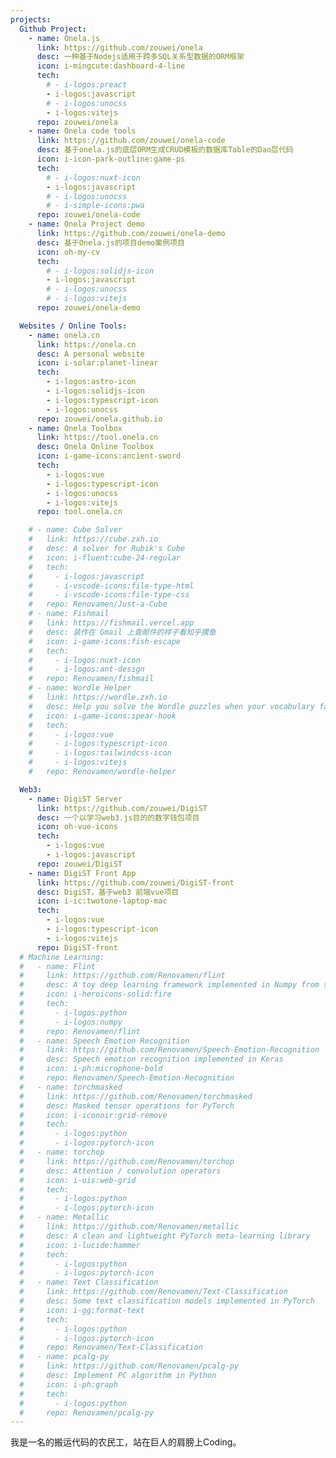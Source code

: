 ```yaml
---
projects:
  Github Project:
    - name: Onela.js
      link: https://github.com/zouwei/onela
      desc: 一种基于Nodejs适用于跨多SQL关系型数据的ORM框架
      icon: i-mingcute:dashboard-4-line
      tech:
        # - i-logos:preact
        - i-logos:javascript
        # - i-logos:unocss
        - i-logos:vitejs
      repo: zouwei/onela
    - name: Onela code tools
      link: https://github.com/zouwei/onela-code
      desc: 基于onela.js的底层ORM生成CRUD模板的数据库Table的Dao层代码
      icon: i-icon-park-outline:game-ps
      tech:
        # - i-logos:nuxt-icon
        - i-logos:javascript
        # - i-logos:unocss
        # - i-simple-icons:pwa
      repo: zouwei/onela-code
    - name: Onela Project demo
      link: https://github.com/zouwei/onela-demo
      desc: 基于Onela.js的项目demo案例项目
      icon: oh-my-cv
      tech:
        # - i-logos:solidjs-icon
        - i-logos:javascript
        # - i-logos:unocss
        # - i-logos:vitejs
      repo: zouwei/onela-demo

  Websites / Online Tools:
    - name: onela.cn
      link: https://onela.cn
      desc: A personal website
      icon: i-solar:planet-linear
      tech:
        - i-logos:astro-icon
        - i-logos:solidjs-icon
        - i-logos:typescript-icon
        - i-logos:unocss
      repo: zouwei/onela.github.io
    - name: Onela Toolbox
      link: https://tool.onela.cn
      desc: Onela Online Toolbox
      icon: i-game-icons:ancient-sword
      tech:
        - i-logos:vue
        - i-logos:typescript-icon
        - i-logos:unocss
        - i-logos:vitejs
      repo: tool.onela.cn

    # - name: Cube Solver
    #   link: https://cube.zxh.io
    #   desc: A solver for Rubik's Cube
    #   icon: i-fluent:cube-24-regular
    #   tech:
    #     - i-logos:javascript
    #     - i-vscode-icons:file-type-html
    #     - i-vscode-icons:file-type-css
    #   repo: Renovamen/Just-a-Cube
    # - name: Fishmail
    #   link: https://fishmail.vercel.app
    #   desc: 装作在 Gmail 上查邮件的样子看知乎摸鱼
    #   icon: i-game-icons:fish-escape
    #   tech:
    #     - i-logos:nuxt-icon
    #     - i-logos:ant-design
    #   repo: Renovamen/fishmail
    # - name: Wordle Helper
    #   link: https://wordle.zxh.io
    #   desc: Help you solve the Wordle puzzles when your vocabulary fails you
    #   icon: i-game-icons:spear-hook
    #   tech:
    #     - i-logos:vue
    #     - i-logos:typescript-icon
    #     - i-logos:tailwindcss-icon
    #     - i-logos:vitejs
    #   repo: Renovamen/wordle-helper

  Web3:
    - name: DigiST Server
      link: https://github.com/zouwei/DigiST
      desc: 一个以学习web3.js目的的数字钱包项目
      icon: oh-vue-icons
      tech:
        - i-logos:vue
        - i-logos:javascript
      repo: zouwei/DigiST
    - name: DigiST Front App
      link: https://github.com/zouwei/DigiST-front
      desc: DigiST，基于web3 前端vue项目
      icon: i-ic:twotone-laptop-mac
      tech:
        - i-logos:vue
        - i-logos:typescript-icon
        - i-logos:vitejs
      repo: DigiST-front
  # Machine Learning:
  #   - name: Flint
  #     link: https://github.com/Renovamen/flint
  #     desc: A toy deep learning framework implemented in Numpy from scratch
  #     icon: i-heroicons-solid:fire
  #     tech:
  #       - i-logos:python
  #       - i-logos:numpy
  #     repo: Renovamen/flint
  #   - name: Speech Emotion Recognition
  #     link: https://github.com/Renovamen/Speech-Emotion-Recognition
  #     desc: Speech emotion recognition implemented in Keras
  #     icon: i-ph:microphone-bold
  #     repo: Renovamen/Speech-Emotion-Recognition
  #   - name: torchmasked
  #     link: https://github.com/Renovamen/torchmasked
  #     desc: Masked tensor operations for PyTorch
  #     icon: i-iconoir:grid-remove
  #     tech:
  #       - i-logos:python
  #       - i-logos:pytorch-icon
  #   - name: torchop
  #     link: https://github.com/Renovamen/torchop
  #     desc: Attention / convolution operators
  #     icon: i-uis:web-grid
  #     tech:
  #       - i-logos:python
  #       - i-logos:pytorch-icon
  #   - name: Metallic
  #     link: https://github.com/Renovamen/metallic
  #     desc: A clean and lightweight PyTorch meta-learning library
  #     icon: i-lucide:hammer
  #     tech:
  #       - i-logos:python
  #       - i-logos:pytorch-icon
  #   - name: Text Classification
  #     link: https://github.com/Renovamen/Text-Classification
  #     desc: Some text classification models implemented in PyTorch
  #     icon: i-gg:format-text
  #     tech:
  #       - i-logos:python
  #       - i-logos:pytorch-icon
  #     repo: Renovamen/Text-Classification
  #   - name: pcalg-py
  #     link: https://github.com/Renovamen/pcalg-py
  #     desc: Implement PC algorithm in Python
  #     icon: i-ph:graph
  #     tech:
  #       - i-logos:python
  #     repo: Renovamen/pcalg-py
---
```


我是一名的搬运代码的农民工，站在巨人的肩膀上Coding。
